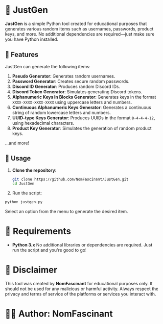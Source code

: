 # 🤖 JustGen

**JustGen** is a simple Python tool created for educational purposes that generates various random items such as usernames, passwords, product keys, and more. No additional dependencies are required—just make sure you have Python installed.

## 🔧 Features

JustGen can generate the following items:

1. **Pseudo Generator**: Generates random usernames.
2. **Password Generator**: Creates secure random passwords.
3. **Discord ID Generator**: Produces random Discord IDs.
4. **Discord Token Generator**: Simulates generating Discord tokens.
5. **Alphanumeric Keys In Blocks Generator**: Generates keys in the format `XXXX-XXXX-XXXX-XXXX` using uppercase letters and numbers.
6. **Continuous Alphanumeric Keys Generator**: Generates a continuous string of random lowercase letters and numbers.
7. **UUID-type Keys Generator**: Produces UUIDs in the format `8-4-4-4-12`, using hexadecimal characters.
8. **Product Key Generator**: Simulates the generation of random product keys.

...and more!

## 🎯 Usage

1. **Clone the repository**:
   ```bash
   git clone https://github.com/NomFascinant/JustGen.git
   cd JustGen
   ```
   
2. Run the script:
  ```bash
  python justgen.py
  ```
  Select an option from the menu to generate the desired item.

# 💼 Requirements
- **Python 3.x**
No additional libraries or dependencies are required. Just run the script and you're good to go!

# 🛑 Disclaimer
This tool was created by **NomFascinant** for educational purposes only. It should not be used for any malicious or harmful activity. Always respect the privacy and terms of service of the platforms or services you interact with.

# 👨‍🍳 Author: NomFascinant
